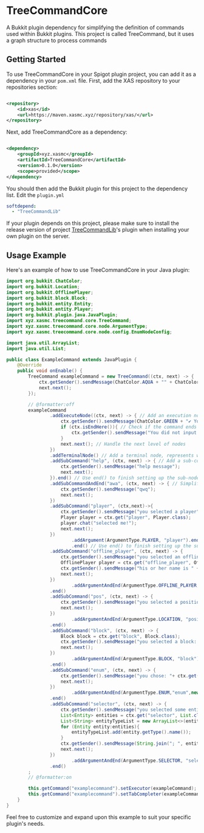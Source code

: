 # TreeCommandCore

A Bukkit plugin dependency for simplifying the definition of commands used within Bukkit plugins. This project is called
TreeCommand, but it uses a graph structure to process commands

## Getting Started

To use TreeCommandCore in your Spigot plugin project, you can add it as a dependency in your `pom.xml` file. First, add
the XAS repository to your repositories section:

```xml

<repository>
    <id>xas</id>
    <url>https://maven.xasmc.xyz/repository/xas/</url>
</repository>
```

Next, add TreeCommandCore as a dependency:

```xml

<dependency>
    <groupId>xyz.xasmc</groupId>
    <artifactId>TreeCommandCore</artifactId>
    <version>0.1.0</version>
    <scope>provided</scope>
</dependency>
```

You should then add the Bukkit plugin for this project to the dependency list. Edit the `plugin.yml`

```yaml
softdepend:
  - "TreeCommandLib"
```

If your plugin depends on this project, please make sure to install the release version of
project [TreeCommandLib](https://github.com/XAS-Dev/TreeCommandLib)'s plugin when installing your own plugin on the
server.

## Usage Example

Here's an example of how to use TreeCommandCore in your Java plugin:

```java
import org.bukkit.ChatColor;
import org.bukkit.Location;
import org.bukkit.OfflinePlayer;
import org.bukkit.block.Block;
import org.bukkit.entity.Entity;
import org.bukkit.entity.Player;
import org.bukkit.plugin.java.JavaPlugin;
import xyz.xasmc.treecommand.core.TreeCommand;
import xyz.xasmc.treecommand.core.node.ArgumentType;
import xyz.xasmc.treecommand.core.node.config.EnumNodeConfig;

import java.util.ArrayList;
import java.util.List;

public class ExampleCommand extends JavaPlugin {
    @Override
    public void onEnable() {
        TreeCommand exampleCommand = new TreeCommand((ctx, next) -> {
            ctx.getSender().sendMessage(ChatColor.AQUA + "" + ChatColor.BOLD + "===== exampleCommand =====");
            next.next();
        });

        // @formatter:off
        exampleCommand
                .addExecuteNode((ctx, next) -> { // Add an execution node, executes corresponding code when reached
                    ctx.getSender().sendMessage(ChatColor.GREEN + "✔ You successfully executed this command");
                    if (ctx.isEndHere()){ // Check if the command ends here, meaning no sub-commands were input
                        ctx.getSender().sendMessage("You did not input any sub commands");
                    }
                    next.next(); // Handle the next level of nodes
                })
                .addTerminalNode() // Add a terminal node, represents where the command can end
                .addSubCommand("help", (ctx, next) -> { // Add a sub-command, returns a newly created sub-command node
                    ctx.getSender().sendMessage("help message");
                    next.next();
                }).end() // Use end() to finish setting up the sub-node
                .addSubCommandAndEnd("awa", (ctx, next) -> { // Simplified form, add a sub-command node and directly end its setup
                    ctx.getSender().sendMessage("qwq");
                    next.next();
                })
                .addSubCommand("player", (ctx,next)->{
                    ctx.getSender().sendMessage("you selected a player");
                    Player player = ctx.get("player", Player.class);
                    player.chat("selected me!");
                    next.next();
                })
                        .addArgument(ArgumentType.PLAYER, "player").end() // Add a parameter node for the sub-command; use end() to finish setting up the parameter node
                        .end() // Use end() to finish setting up the sub-node
                .addSubCommand("offline_player", (ctx, next) -> {
                    ctx.getSender().sendMessage("you selected an offline player");
                    OfflinePlayer player = ctx.get("offline_player", OfflinePlayer.class);
                    ctx.getSender().sendMessage("his or her name is " + player.getName() + " and UUID is " + player.getUniqueId());
                    next.next();
                })
                        .addArgumentAndEnd(ArgumentType.OFFLINE_PLAYER, "offline_player") // Simplified form, add a parameter node for the sub-command and directly end its setup
                .end()
                .addSubCommand("pos", (ctx, next) -> {
                    ctx.getSender().sendMessage("you selected a position: " + ctx.get("position", Location.class).toString());
                    next.next();
                })
                        .addArgumentAndEnd(ArgumentType.LOCATION, "position")
                .end()
                .addSubCommand("block", (ctx, next) -> {
                    Block block = ctx.get("block", Block.class);
                    ctx.getSender().sendMessage("you selected a block: " + String.format("(%d, %d, %d) %s", block.getX(), block.getY(), block.getZ(), block.getType()));
                    next.next();
                })
                        .addArgumentAndEnd(ArgumentType.BLOCK, "block")
                .end()
                .addSubCommand("enum", (ctx, next) -> {
                    ctx.getSender().sendMessage("you chose: "+ ctx.get("enum", String.class));
                    next.next();
                })
                        .addArgumentAndEnd(ArgumentType.ENUM,"enum",new EnumNodeConfig(new String[]{"a", "b", "c"}))
                .end()
                .addSubCommand("selector", (ctx, next) -> {
                    ctx.getSender().sendMessage("you selected some entities:");
                    List<Entity> entities = ctx.get("selector", List.class);
                    List<String> entityTypeList = new ArrayList<>(entities.size());
                    for (Entity entity:entities){
                        entityTypeList.add(entity.getType().name());
                    }
                    ctx.getSender().sendMessage(String.join("; ", entityTypeList));
                    next.next();
                })
                        .addArgumentAndEnd(ArgumentType.SELECTOR, "selector")
                .end()
        ;
        // @formatter:on

        this.getCommand("examplecommand").setExecutor(exampleCommand);
        this.getCommand("examplecommand").setTabCompleter(exampleCommand);
    }
}
```

Feel free to customize and expand upon this example to suit your specific plugin's needs.
